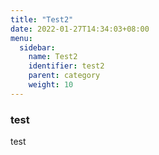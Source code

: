 ```yaml
---
title: "Test2"
date: 2022-01-27T14:34:03+08:00
menu:
  sidebar:
    name: Test2
    identifier: test2
    parent: category
    weight: 10
---
```


### test

test